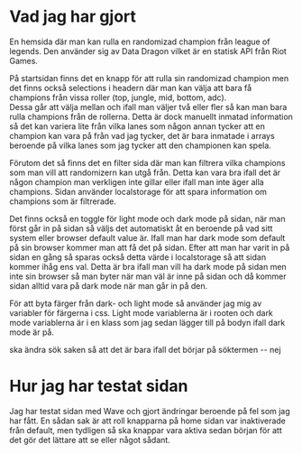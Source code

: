 # Vad jag har gjort
En hemsida där man kan rulla en randomizad champion från league of legends. Den använder sig av Data Dragon vilket är en statisk API från Riot Games. 

På startsidan finns det en knapp för att rulla sin randomizad champion men det finns också selections i headern där man kan välja att bara få champions från vissa roller (top, jungle, mid, bottom, adc). \
Dessa går att välja mellan och ifall man väljer två eller fler så kan man bara rulla champions från de rollerna. 
Detta är dock manuellt inmatad information så det kan variera lite från vilka lanes som någon annan tycker att en champion kan vara på från vad jag tycker, det är bara inmatade i arrays beroende på vilka lanes som jag tycker att den championen kan spela.

Förutom det så finns det en filter sida där man kan filtrera vilka champions som man vill att randomizern kan utgå från. Detta kan vara bra ifall det är någon champion man verkligen inte gillar eller ifall man inte äger alla champions. Sidan använder localstorage för att spara information om champions som är filtrerade. 

Det finns också en toggle för light mode och dark mode på sidan, när man först går in på sidan så väljs det automatiskt åt en beroende på vad sitt system eller browser default value är. Ifall man har dark mode som default på sin browser kommer man att få det på sidan. Efter att man har varit in på sidan en gång så sparas också detta värde i localstorage så att sidan kommer ihåg ens val. Detta är bra ifall man vill ha dark mode på sidan men inte sin browser så man byter när man väl är inne på sidan och då kommer sidan alltid vara på dark mode när man går in på den. 

För att byta färger från dark- och light mode så använder jag mig av variabler för färgerna i css. Light mode variablerna är i rooten och dark mode variablerna är i en klass som jag sedan lägger till på bodyn ifall dark mode är på. 

ska ändra sök saken så att det är bara ifall det börjar på söktermen -- nej

# Hur jag har testat sidan
Jag har testat sidan med Wave och gjort ändringar beroende på fel som jag har fått. En sådan sak är att roll knapparna på home sidan var inaktiverade från default, men tydligen så ska knappar vara aktiva sedan början för att det gör det lättare att se eller något sådant.